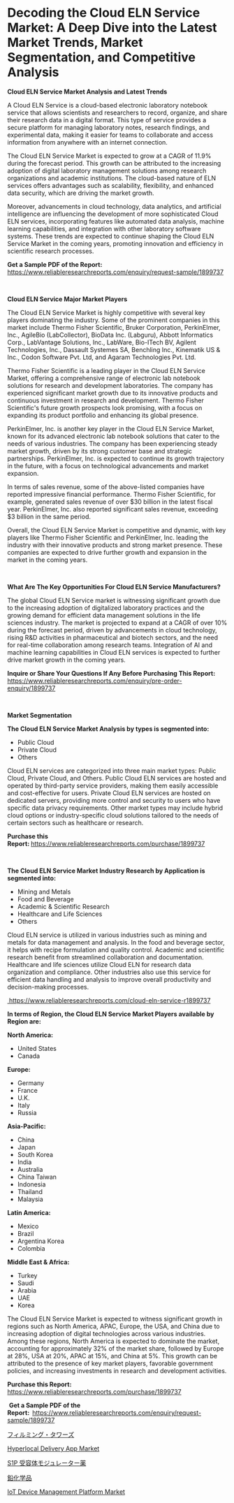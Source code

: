 <p><h1>Decoding the Cloud ELN Service Market: A Deep Dive into the Latest Market Trends, Market Segmentation, and Competitive Analysis</h1></p><p><strong>Cloud ELN Service Market Analysis and Latest Trends</strong></p>
<p><p>A Cloud ELN Service is a cloud-based electronic laboratory notebook service that allows scientists and researchers to record, organize, and share their research data in a digital format. This type of service provides a secure platform for managing laboratory notes, research findings, and experimental data, making it easier for teams to collaborate and access information from anywhere with an internet connection.</p><p>The Cloud ELN Service Market is expected to grow at a CAGR of 11.9% during the forecast period. This growth can be attributed to the increasing adoption of digital laboratory management solutions among research organizations and academic institutions. The cloud-based nature of ELN services offers advantages such as scalability, flexibility, and enhanced data security, which are driving the market growth.</p><p>Moreover, advancements in cloud technology, data analytics, and artificial intelligence are influencing the development of more sophisticated Cloud ELN services, incorporating features like automated data analysis, machine learning capabilities, and integration with other laboratory software systems. These trends are expected to continue shaping the Cloud ELN Service Market in the coming years, promoting innovation and efficiency in scientific research processes.</p></p>
<p><strong>Get a Sample PDF of the Report:&nbsp;</strong> <a href="https://www.reliableresearchreports.com/enquiry/request-sample/1899737">https://www.reliableresearchreports.com/enquiry/request-sample/1899737</a></p>
<p>&nbsp;</p>
<p><strong>Cloud ELN Service Major Market Players</strong></p>
<p><p>The Cloud ELN Service Market is highly competitive with several key players dominating the industry. Some of the prominent companies in this market include Thermo Fisher Scientific, Bruker Corporation, PerkinElmer, Inc., AgileBio (LabCollector), BioData Inc. (Labguru), Abbott Informatics Corp., LabVantage Solutions, Inc., LabWare, Bio-ITech BV, Agilent Technologies, Inc., Dassault Systemes SA, Benchling Inc., Kinematik US & Inc., Codon Software Pvt. Ltd, and Agaram Technologies Pvt. Ltd.</p><p>Thermo Fisher Scientific is a leading player in the Cloud ELN Service Market, offering a comprehensive range of electronic lab notebook solutions for research and development laboratories. The company has experienced significant market growth due to its innovative products and continuous investment in research and development. Thermo Fisher Scientific's future growth prospects look promising, with a focus on expanding its product portfolio and enhancing its global presence.</p><p>PerkinElmer, Inc. is another key player in the Cloud ELN Service Market, known for its advanced electronic lab notebook solutions that cater to the needs of various industries. The company has been experiencing steady market growth, driven by its strong customer base and strategic partnerships. PerkinElmer, Inc. is expected to continue its growth trajectory in the future, with a focus on technological advancements and market expansion.</p><p>In terms of sales revenue, some of the above-listed companies have reported impressive financial performance. Thermo Fisher Scientific, for example, generated sales revenue of over $30 billion in the latest fiscal year. PerkinElmer, Inc. also reported significant sales revenue, exceeding $3 billion in the same period.</p><p>Overall, the Cloud ELN Service Market is competitive and dynamic, with key players like Thermo Fisher Scientific and PerkinElmer, Inc. leading the industry with their innovative products and strong market presence. These companies are expected to drive further growth and expansion in the market in the coming years.</p></p>
<p>&nbsp;</p>
<p><strong>What Are The Key Opportunities For Cloud ELN Service Manufacturers?</strong></p>
<p><p>The global Cloud ELN Service market is witnessing significant growth due to the increasing adoption of digitalized laboratory practices and the growing demand for efficient data management solutions in the life sciences industry. The market is projected to expand at a CAGR of over 10% during the forecast period, driven by advancements in cloud technology, rising R&D activities in pharmaceutical and biotech sectors, and the need for real-time collaboration among research teams. Integration of AI and machine learning capabilities in Cloud ELN services is expected to further drive market growth in the coming years.</p></p>
<p><strong>Inquire or Share Your Questions If Any Before Purchasing This Report:</strong> <a href="https://www.reliableresearchreports.com/enquiry/pre-order-enquiry/1899737">https://www.reliableresearchreports.com/enquiry/pre-order-enquiry/1899737</a></p>
<p>&nbsp;</p>
<p><strong>Market Segmentation</strong></p>
<p><strong>The Cloud ELN Service Market Analysis by types is segmented into:</strong></p>
<p><ul><li>Public Cloud</li><li>Private Cloud</li><li>Others</li></ul></p>
<p><p>Cloud ELN services are categorized into three main market types: Public Cloud, Private Cloud, and Others. Public Cloud ELN services are hosted and operated by third-party service providers, making them easily accessible and cost-effective for users. Private Cloud ELN services are hosted on dedicated servers, providing more control and security to users who have specific data privacy requirements. Other market types may include hybrid cloud options or industry-specific cloud solutions tailored to the needs of certain sectors such as healthcare or research.</p></p>
<p><strong>Purchase this Report:&nbsp;</strong><a href="https://www.reliableresearchreports.com/purchase/1899737">https://www.reliableresearchreports.com/purchase/1899737</a></p>
<p>&nbsp;</p>
<p><strong>The Cloud ELN Service Market Industry Research by Application is segmented into:</strong></p>
<p><ul><li>Mining and Metals</li><li>Food and Beverage</li><li>Academic & Scientific Research</li><li>Healthcare and Life Sciences</li><li>Others</li></ul></p>
<p><p>Cloud ELN service is utilized in various industries such as mining and metals for data management and analysis. In the food and beverage sector, it helps with recipe formulation and quality control. Academic and scientific research benefit from streamlined collaboration and documentation. Healthcare and life sciences utilize Cloud ELN for research data organization and compliance. Other industries also use this service for efficient data handling and analysis to improve overall productivity and decision-making processes.</p></p>
<p><a href="https://www.reliableresearchreports.com/cloud-eln-service-r1899737">&nbsp;https://www.reliableresearchreports.com/cloud-eln-service-r1899737</a></p>
<p><strong>In terms of Region, the Cloud ELN Service Market Players available by Region are:</strong></p>
<p>
    <p> <strong> North America: </strong>
        <ul>
            <li>United States</li>
            <li>Canada</li>
        </ul>
        </p> 
    <p> <strong> Europe: </strong>
        <ul>
            <li>Germany</li>
            <li>France</li>
            <li>U.K.</li>
            <li>Italy</li>
            <li>Russia</li>
        </ul>
        </p> 
    <p> <strong> Asia-Pacific: </strong>
        <ul>
            <li>China</li>
            <li>Japan</li>
            <li>South Korea</li>
            <li>India</li>
            <li>Australia</li>
            <li>China Taiwan</li>
            <li>Indonesia</li>
            <li>Thailand</li>
            <li>Malaysia</li>
        </ul>
        </p> 
    <p> <strong> Latin America: </strong>
        <ul>
            <li>Mexico</li>
            <li>Brazil</li>
            <li>Argentina Korea</li>
            <li>Colombia</li>
        </ul>
        </p> 
    <p> <strong> Middle East & Africa: </strong>
        <ul>
            <li>Turkey</li>
            <li>Saudi</li>
            <li>Arabia</li>
            <li>UAE</li>
            <li>Korea</li>
        </ul>
    </p>
    </p>
<p><p>The Cloud ELN Service Market is expected to witness significant growth in regions such as North America, APAC, Europe, the USA, and China due to increasing adoption of digital technologies across various industries. Among these regions, North America is expected to dominate the market, accounting for approximately 32% of the market share, followed by Europe at 28%, USA at 20%, APAC at 15%, and China at 5%. This growth can be attributed to the presence of key market players, favorable government policies, and increasing investments in research and development activities.</p></p>
<p><strong>Purchase this Report: </strong><a href="https://www.reliableresearchreports.com/purchase/1899737">https://www.reliableresearchreports.com/purchase/1899737</a></p>
<p>&nbsp;<strong>Get a Sample PDF of the Report:&nbsp;&nbsp;</strong><a href="https://www.reliableresearchreports.com/enquiry/request-sample/1899737">https://www.reliableresearchreports.com/enquiry/request-sample/1899737</a></p>
<p><strong></strong></p>
<p><p><a href="https://medium.com/@maureenbiologist34/%E3%82%BF%E3%83%AF%E3%83%BC%E3%83%9E%E3%83%BC%E3%82%B1%E3%83%83%E3%83%88%E3%81%AE%E6%92%AE%E5%BD%B1-2031%E5%B9%B4%E3%81%BE%E3%81%A7%E3%81%AE%E3%83%88%E3%83%AC%E3%83%B3%E3%83%89-%E4%BA%88%E6%B8%AC-%E7%AB%B6%E4%BA%89%E5%88%86%E6%9E%90-24b051bcaf6a">フィルミング・タワーズ</a></p><p><a href="https://github.com/wusalecollins540tpqoz/Market-Research-Report-List-2/blob/main/hyperlocal-delivery-app-market.md">Hyperlocal Delivery App Market</a></p><p><a href="https://medium.com/@bulahhamill28/s1p%E5%8F%97%E5%AE%B9%E4%BD%93%E8%AA%BF%E7%AF%80%E8%96%AC%E5%B8%82%E5%A0%B4%E3%81%AE%E5%88%86%E6%9E%90%E3%81%A82024%E5%B9%B4%E3%81%8B%E3%82%892031%E5%B9%B4%E3%81%BE%E3%81%A7%E3%81%AE%E4%BA%88%E6%B8%AC%E3%81%95%E3%82%8C%E3%82%8B%E8%A6%8F%E6%A8%A1-0ec9d1649da7">S1P 受容体モジュレーター薬</a></p><p><a href="https://github.com/AaronVargas43/Market-Research-Report-List-1/blob/main/814610715643.md">鉛化学品</a></p><p><a href="https://github.com/kathiaseamanalvaradovlprc2h/Market-Research-Report-List-2/blob/main/iot-device-management-platform-market.md">IoT Device Management Platform Market</a></p></p>